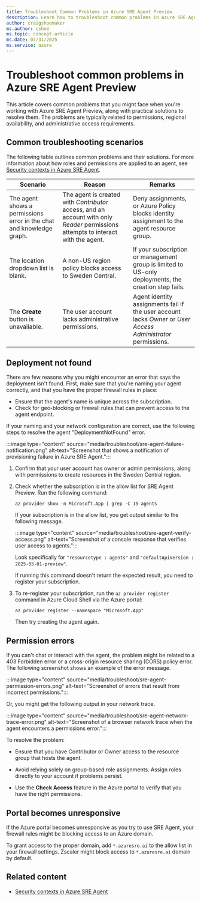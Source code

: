 ```yaml
---
title: Troubleshoot Common Problems in Azure SRE Agent Preview
description: Learn how to troubleshoot common problems in Azure SRE Agent.
author: craigshoemaker
ms.author: cshoe
ms.topic: concept-article
ms.date: 07/31/2025
ms.service: azure
---
```


# Troubleshoot common problems in Azure SRE Agent Preview

This article covers common problems that you might face when you're working with Azure SRE Agent Preview, along with practical solutions to resolve them. The problems are typically related to permissions, regional availability, and administrative access requirements.

## Common troubleshooting scenarios

The following table outlines common problems and their solutions. For more information about how roles and permissions are applied to an agent, see [Security contexts in Azure SRE Agent](./security-context.md).

| Scenario | Reason | Remarks |
|---|---|---|
| The agent shows a permissions error in the chat and knowledge graph. | The agent is created with *Contributor* access, and an account with only *Reader* permissions attempts to interact with the agent. | Deny assignments, or Azure Policy blocks identity assignment to the agent resource group.  |
| The location dropdown list is blank. | A non-US region policy blocks access to Sweden Central. | If your subscription or management group is limited to US-only deployments, the creation step fails. |
| The **Create** button is unavailable. | The user account lacks administrative permissions. | Agent identity assignments fail if the user account lacks *Owner* or *User Access Administrator* permissions. |

## Deployment not found

There are few reasons why you might encounter an error that says the deployment isn't found. First, make sure that you're naming your agent correctly, and that you have the proper firewall rules in place:

* Ensure that the agent's name is unique across the subscription.
* Check for geo-blocking or firewall rules that can prevent access to the agent endpoint.

If your naming and your network configuration are correct, use the following steps to resolve the agent "DeploymentNotFound" error.

:::image type="content" source="media/troubleshoot/sre-agent-failure-notification.png" alt-text="Screenshot that shows a notification of provisioning failure in Azure SRE Agent.":::

1. Confirm that your user account has owner or admin permissions, along with permissions to create resources in the Sweden Central region.

1. Check whether the subscription is in the allow list for SRE Agent Preview. Run the following command:

    ```azurecli
    az provider show -n Microsoft.App | grep -C 15 agents
    ```

    If your subscription is in the allow list, you get output similar to the following message.

    :::image type="content" source="media/troubleshoot/sre-agent-verify-access.png" alt-text="Screenshot of a console response that verifies user access to agents.":::

    Look specifically for `"resourcetype : agents"` and `"defaultApiVersion : 2025-05-01-preview"`.

    If running this command doesn't return the expected result, you need to register your subscription.

1. To re-register your subscription, run the `az provider register` command in Azure Cloud Shell via the Azure portal:

    ```azurecli
    az provider register --namespace "Microsoft.App"
    ```

    Then try creating the agent again.

## Permission errors

If you can't chat or interact with the agent, the problem might be related to a 403 Forbidden error or a cross-origin resource sharing (CORS) policy error. The following screenshot shows an example of the error message.

:::image type="content" source="media/troubleshoot/sre-agent-permission-errors.png" alt-text="Screenshot of errors that result from incorrect permissions.":::

Or, you might get the following output in your network trace.

:::image type="content" source="media/troubleshoot/sre-agent-network-trace-error.png" alt-text="Screenshot of a browser network trace when the agent encounters a permissions error.":::

To resolve the problem:

* Ensure that you have Contributor or Owner access to the resource group that hosts the agent.

* Avoid relying solely on group-based role assignments. Assign roles directly to your account if problems persist.

* Use the **Check Access** feature in the Azure portal to verify that you have the right permissions.

## Portal becomes unresponsive

If the Azure portal becomes unresponsive as you try to use SRE Agent, your firewall rules might be blocking access to an Azure domain.

To grant access to the proper domain, add `*.azuresre.ai` to the allow list in your firewall settings. Zscaler might block access to `*.azuresre.ai` domain by default.

## Related content

* [Security contexts in Azure SRE Agent](./security-context.md)
